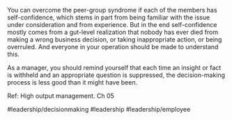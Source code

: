 You can overcome the peer-group syndrome if each of the members has self-confidence, which stems in part from being familiar with the issue under consideration and from experience. But in the end self-confidence mostly comes from a gut-level realization that nobody has ever died from making a wrong business decision, or
taking inappropriate action, or being overruled. And everyone in your operation should be made to understand this.
 
As a manager, you should remind yourself that each time an insight or fact is withheld and an appropriate question is suppressed, the decision-making process is less good than it might have been.

Ref: High output management. Ch 05

#leadership/decisionmaking #leadership #leadership/employee 